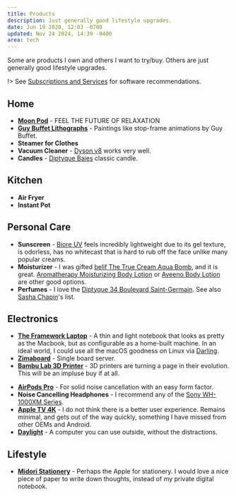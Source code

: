 ```yaml
---
title: Products
description: Just generally good lifestyle upgrades.
date: Jun 19 2020, 12:03 -0700
updated: Nov 24 2024, 14:39 -0400
area: tech
---
```


Some are products I own and others I want to try/buy. Others are just generally good lifestyle upgrades.

!> See [Subscriptions and Services](/kb/subscriptions-and-services) for software recommendations.

## Home

- [**Moon Pod**](https://www.moonpod.co) - FEEL THE FUTURE OF RELAXATION
- [**Guy Buffet Lithographs**](https://spanek.com/cinematic.html) - Paintings like stop-frame animations by Guy Buffet.
- **Steamer for Clothes**
- **Vacuum Cleaner** - [Dyson v8](https://www.dyson.com/vacuum-cleaners/cordless/v8) works very well.
- **Candles** - [Diptyque Baies](https://www.diptyqueparis.com/en_us/p/baies-berries-candle-190g.html) classic candle.

## Kitchen

- **Air Fryer**
- **Instant Pot**

## Personal Care

- **Sunscreen** - [Biore UV](https://smile.amazon.com/Biore-Aqua-Watery-Essence-Sunscreen/dp/B07RW32L8W) feels incredibly lightweight due to its gel texture, is odorless, has no whitecast that is hard to rub off the face unlike many popular creams.
- **Moisturizer** - I was gifted [belif The True Cream Aqua Bomb](https://belifusa.com/products/the-true-cream-aqua-bomb), and it is great. [Aromatherapy Moisturizing Body Lotion](https://www.bathandbodyworks.com/p/lavender-vanilla-moisturizing-body-lotion-026353212.html?cgid=aromatherapy#start=5) or [Aveeno Body Lotion](https://www.aveeno.com/products/stress-relief-body-lotion-lavender-scent) are other good options.
- **Perfumes** - I love the [Diptyque 34 Boulevard Saint-Germain](https://www.diptyqueparis.com/en_us/c/34-boulevard-saint-germain.html). See also [Sasha Chapin](https://twitter.com/sashachapin/status/1453777748690804745)'s list.

## Electronics

- [**The Framework Laptop**](https://frame.work) - A thin and light notebook that looks as pretty as the Macbook, but as configurable as a home-built machine. In an ideal world, I could use all the macOS goodness on Linux via [Darling](https://www.darlinghq.org).
- [**Zimaboard**](https://www.zimaboard.com) - Single board server.
- [**Bambu Lab 3D Printer**](https://bambulab.com) - 3D printers are turning a page in their evolution. This will be an impluse buy if at all.

* [**AirPods Pro**](https://www.apple.com/airpods-pro/) - For solid noise cancellation with an easy form factor.
* **Noise Cancelling Headphones** - I recommend any of the [Sony WH-1000XM Series](https://www.sony.com/lr/electronics/headband-headphones/wh-1000xm5).
* [**Apple TV 4K**](https://www.apple.com/apple-tv-4k/) - I do not think there is a better user experience. Remains minimal, and gets out of the way quickly, something I have missed from other OEMs and Android.
* [**Daylight**](https://daylightcomputer.com) - A computer you can use outside, without the distractions.

## Lifestyle

- [**Midori Stationery**](https://md.midori-japan.co.jp/en/) - Perhaps the Apple for stationery. I would love a nice piece of paper to write down thoughts, instead of my private digital notebook.
